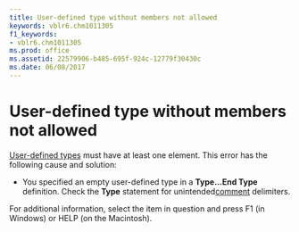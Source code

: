 ```yaml
---
title: User-defined type without members not allowed
keywords: vblr6.chm1011305
f1_keywords:
- vblr6.chm1011305
ms.prod: office
ms.assetid: 22579906-b485-695f-924c-12779f30430c
ms.date: 06/08/2017
---
```



# User-defined type without members not allowed

[User-defined types](vbe-glossary.md) must have at least one element. This error has the following cause and solution:



- You specified an empty user-defined type in a **Type...End Type** definition. Check the **Type** statement for unintended[comment](vbe-glossary.md) delimiters.
    

For additional information, select the item in question and press F1 (in Windows) or HELP (on the Macintosh).

